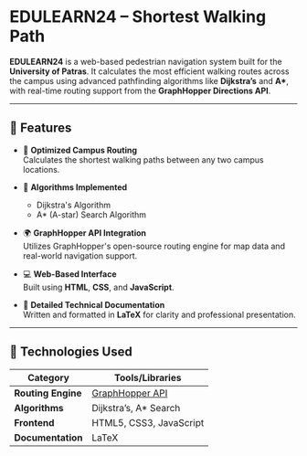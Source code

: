 # EDULEARN24 – Shortest Walking Path

**EDULEARN24** is a web-based pedestrian navigation system built for the **University of Patras**. It calculates the most efficient walking routes across the campus using advanced pathfinding algorithms like **Dijkstra’s** and **A\***, with real-time routing support from the **GraphHopper Directions API**.

---

## 📌 Features

- 🚶 **Optimized Campus Routing**  
  Calculates the shortest walking paths between any two campus locations.

- 🧠 **Algorithms Implemented**  
  - Dijkstra's Algorithm  
  - A* (A-star) Search Algorithm

- 🌍 **GraphHopper API Integration**  
  Utilizes GraphHopper's open-source routing engine for map data and real-world navigation support.

- 💻 **Web-Based Interface**  
  Built using **HTML**, **CSS**, and **JavaScript**.

- 📄 **Detailed Technical Documentation**  
  Written and formatted in **LaTeX** for clarity and professional presentation.

---

## 🧰 Technologies Used

| Category         | Tools/Libraries            |
|------------------|----------------------------|
| **Routing Engine** | [GraphHopper API](https://www.graphhopper.com/) |
| **Algorithms**     | Dijkstra’s, A* Search |
| **Frontend**       | HTML5, CSS3, JavaScript |
| **Documentation**  | LaTeX |


